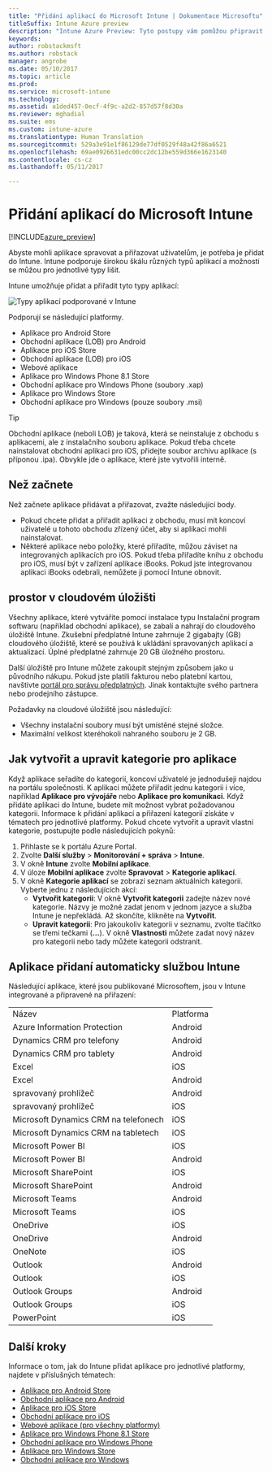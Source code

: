 ```yaml
---
title: "Přidání aplikací do Microsoft Intune | Dokumentace Microsoftu"
titleSuffix: Intune Azure preview
description: "Intune Azure Preview: Tyto postupy vám pomůžou připravit vaše aplikace v Intune pro přiřazení uživatelům a zařízením. "
keywords: 
author: robstackmsft
ms.author: robstack
manager: angrobe
ms.date: 05/10/2017
ms.topic: article
ms.prod: 
ms.service: microsoft-intune
ms.technology: 
ms.assetid: a1ded457-0ecf-4f9c-a2d2-857d57f8d30a
ms.reviewer: mghadial
ms.suite: ems
ms.custom: intune-azure
ms.translationtype: Human Translation
ms.sourcegitcommit: 529a3e91e1f86129de77df0529f48a42f86a6521
ms.openlocfilehash: 69ae0926631edc00cc2dc12be559d366e1623140
ms.contentlocale: cs-cz
ms.lasthandoff: 05/11/2017

---
```


# <a name="how-to-add-an-app-to-microsoft-intune"></a>Přidání aplikací do Microsoft Intune

[!INCLUDE[azure_preview](../includes/azure_preview.md)]

Abyste mohli aplikace spravovat a přiřazovat uživatelům, je potřeba je přidat do Intune. Intune podporuje širokou škálu různých typů aplikací a možnosti se můžou pro jednotlivé typy lišit.

Intune umožňuje přidat a přiřadit tyto typy aplikací:

![Typy aplikací podporované v Intune](./media/app-types.png)

Podporují se následující platformy.

- Aplikace pro Android Store
- Obchodní aplikace (LOB) pro Android
- Aplikace pro iOS Store
- Obchodní aplikace (LOB) pro iOS
- Webové aplikace
- Aplikace pro Windows Phone 8.1 Store
- Obchodní aplikace pro Windows Phone (soubory .xap)
- Aplikace pro Windows Store
- Obchodní aplikace pro Windows (pouze soubory .msi)

>[!TIP]
> Obchodní aplikace (neboli LOB) je taková, která se neinstaluje z obchodu s aplikacemi, ale z instalačního souboru aplikace. Pokud třeba chcete nainstalovat obchodní aplikaci pro iOS, přidejte soubor archivu aplikace (s příponou .ipa). Obvykle jde o aplikace, které jste vytvořili interně.

## <a name="before-you-start"></a>Než začnete

Než začnete aplikace přidávat a přiřazovat, zvažte následující body.

- Pokud chcete přidat a přiřadit aplikaci z obchodu, musí mít koncoví uživatelé u tohoto obchodu zřízený účet, aby si aplikaci mohli nainstalovat.
- Některé aplikace nebo položky, které přiřadíte, můžou záviset na integrovaných aplikacích pro iOS. Pokud třeba přiřadíte knihu z obchodu pro iOS, musí být v zařízení aplikace iBooks. Pokud jste integrovanou aplikaci iBooks odebrali, nemůžete ji pomocí Intune obnovit.

## <a name="cloud-storage-space"></a>prostor v cloudovém úložišti
Všechny aplikace, které vytváříte pomocí instalace typu Instalační program softwaru (například obchodní aplikace), se zabalí a nahrají do cloudového úložiště Intune. Zkušební předplatné Intune zahrnuje 2 gigabajty (GB) cloudového úložiště, které se používá k ukládání spravovaných aplikací a aktualizací. Úplné předplatné zahrnuje 20 GB úložného prostoru.

Další úložiště pro Intune můžete zakoupit stejným způsobem jako u původního nákupu.  Pokud jste platili fakturou nebo platební kartou, navštivte [portál pro správu předplatných](https://portal.office.com/adminportal/home?switchtomodern=true#/subscriptions).  Jinak kontaktujte svého partnera nebo prodejního zástupce.

Požadavky na cloudové úložiště jsou následující:

-   Všechny instalační soubory musí být umístěné stejné složce.
-   Maximální velikost kteréhokoli nahraného souboru je 2 GB.

## <a name="how-to-create-and-edit-categories-for-apps"></a>Jak vytvořit a upravit kategorie pro aplikace

Když aplikace seřadíte do kategorií, koncoví uživatelé je jednodušeji najdou na portálu společnosti. K aplikaci můžete přiřadit jednu kategorii i více, například **Aplikace pro vývojáře** nebo **Aplikace pro komunikaci**.
Když přidáte aplikaci do Intune, budete mít možnost vybrat požadovanou kategorii. Informace k přidání aplikací a přiřazení kategorií získáte v tématech pro jednotlivé platformy. Pokud chcete vytvořit a upravit vlastní kategorie, postupujte podle následujících pokynů:

1. Přihlaste se k portálu Azure Portal.
2. Zvolte **Další služby** > **Monitorování + správa** > **Intune**.
3. V okně **Intune** zvolte **Mobilní aplikace**.
4. V úloze **Mobilní aplikace** zvolte **Spravovat** > **Kategorie aplikací**.
5. V okně **Kategorie aplikací** se zobrazí seznam aktuálních kategorií. Vyberte jednu z následujících akcí:
    - **Vytvořit kategorii**: V okně **Vytvořit kategorii** zadejte název nové kategorie. Názvy je možné zadat jenom v jednom jazyce a služba Intune je nepřekládá. Až skončíte, klikněte na **Vytvořit**.
    - **Upravit kategorii**: Pro jakoukoliv kategorii v seznamu, zvolte tlačítko se třemi tečkami (**...**). V okně **Vlastnosti** můžete zadat nový název pro kategorii nebo tady můžete kategorii odstranit.


## <a name="apps-added-automatically-by-intune"></a>Aplikace přidaní automaticky službou Intune

Následující aplikace, které jsou publikované Microsoftem, jsou v Intune integrované a připravené na přiřazení:

|||
|-|-|
|Název|Platforma|Typ aplikace|
|Azure Information Protection|Android|Spravovaná aplikace obchodu pro Android|
|Dynamics CRM pro telefony|Android|Spravovaná aplikace obchodu pro Android|
|Dynamics CRM pro tablety|Android|Spravovaná aplikace obchodu pro Android|
|Excel|iOS|Spravovaná aplikace obchodu pro iOS|
|Excel|Android|Spravovaná aplikace obchodu pro Android|
|spravovaný prohlížeč|Android|Spravovaná aplikace obchodu pro Android|
|spravovaný prohlížeč|iOS|Spravovaná aplikace obchodu pro iOS|
|Microsoft Dynamics CRM na telefonech|iOS|Spravovaná aplikace obchodu pro iOS|
|Microsoft Dynamics CRM na tabletech|iOS|Spravovaná aplikace obchodu pro iOS|
|Microsoft Power BI|iOS|Spravovaná aplikace obchodu pro iOS|
|Microsoft Power BI|Android|Spravovaná aplikace obchodu pro Android|
|Microsoft SharePoint|iOS|Spravovaná aplikace obchodu pro iOS|
|Microsoft SharePoint|Android|Spravovaná aplikace obchodu pro Android|
|Microsoft Teams|Android|Spravovaná aplikace obchodu pro Android|
|Microsoft Teams|iOS|Spravovaná aplikace obchodu pro iOS|
|OneDrive|iOS|Spravovaná aplikace obchodu pro iOS|
|OneDrive|Android|Spravovaná aplikace obchodu pro Android|
|OneNote|iOS|Spravovaná aplikace obchodu pro iOS|
|Outlook|Android|Spravovaná aplikace obchodu pro Android|
|Outlook|iOS|Spravovaná aplikace obchodu pro iOS|
|Outlook Groups|Android|Spravovaná aplikace obchodu pro Android|
|Outlook Groups|iOS|Spravovaná aplikace obchodu pro iOS|
|PowerPoint|iOS|Spravovaná aplikace obchodu pro iOS|

## <a name="next-steps"></a>Další kroky

Informace o tom, jak do Intune přidat aplikace pro jednotlivé platformy, najdete v příslušných tématech:

- [Aplikace pro Android Store](android-store-app.md)
- [Obchodní aplikace pro Android](android-lob-app.md)
- [Aplikace pro iOS Store](ios-store-app.md)
- [Obchodní aplikace pro iOS](ios-lob-app.md)
- [Webové aplikace (pro všechny platformy)](web-app.md)
- [Aplikace pro Windows Phone 8.1 Store](windows-phone-8-1-store-app.md)
- [Obchodní aplikace pro Windows Phone](windows-phone-line-of-business-app.md)
- [Aplikace pro Windows Store](windows-store-app.md)
- [Obchodní aplikace pro Windows](windows-line-of-business-app.md)

